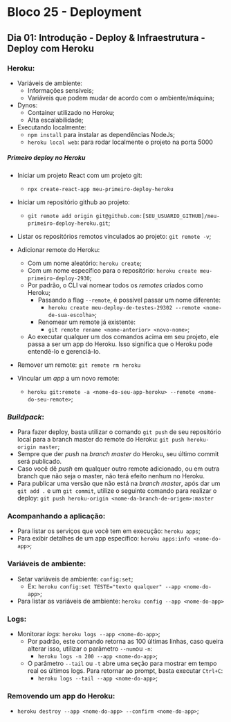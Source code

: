 # Bloco 25 - Deployment
## Dia 01: Introdução - Deploy & Infraestrutura - Deploy com Heroku

### Heroku:
* Variáveis de ambiente:
  * Informações sensíveis;
  * Variáveis que podem mudar de acordo com o ambiente/máquina;
* Dynos:
  * Container utilizado no Heroku;
  * Alta escalabilidade;
* Executando localmente:
  * `npm install` para instalar as dependências NodeJs;
  * `heroku local web`: para rodar localmente o projeto na porta 5000


##### Primeiro deploy no Heroku
* Iniciar um projeto React com um projeto git:
  * `npx create-react-app meu-primeiro-deploy-heroku`

* Iniciar um repositório github ao projeto:
  * `git remote add origin git@github.com:[SEU_USUARIO_GITHUB]/meu-primeiro-deploy-heroku.git`;

* Listar os repositórios remotos vinculados ao projeto: `git remote -v`;

* Adicionar remote do Heroku:
  * Com um nome aleatório: `heroku create`;
  * Com um nome específico para o repositório: `heroku create meu-primeiro-deploy-2930`;
  * Por padrão, o CLI vai nomear todos os *remotes* criados como Heroku;
    * Passando a flag `--remote`, é possível passar um nome diferente:
      * `heroku create meu-deploy-de-testes-29302 --remote <nome-de-sua-escolha>`;
    * Renomear um remote já existente:
      * `git remote rename <nome-anterior> <novo-nome>`;
  * Ao executar qualquer um dos comandos acima em seu projeto, ele passa a ser um app do Heroku. Isso significa que o Heroku pode entendê-lo e gerenciá-lo.

* Remover um remote: `git remote rm heroku`

* Vincular um *app* a um novo remote:
  * `heroku git:remote -a <nome-do-seu-app-heroku> --remote <nome-do-seu-remote>`;

### *Buildpack*:
* Para fazer deploy, basta utilizar o comando `git push` de seu repositório local para a branch master do remote do Heroku: `git push heroku-origin master`;
* Sempre que der *push* na *branch master* do Heroku, seu último commit será publicado.
* Caso você dê *push* em qualquer outro remote adicionado, ou em outra branch que não seja o master, não terá efeito nenhum no Heroku.
* Para publicar uma versão que não está na *branch master*, após dar um `git add .` e um `git commit`, utilize o seguinte comando para realizar o deploy: `git push heroku-origin <nome-da-branch-de-origem>:master`

### Acompanhando a aplicação:
* Para listar os serviços que você tem em execução: `heroku apps`;
* Para exibir detalhes de um app específico: `heroku apps:info <nome-do-app>`;


### Variáveis de ambiente:
* Setar variáveis de ambiente: `config:set`;
  * Ex: `heroku config:set TESTE="texto qualquer" --app <nome-do-app>`;
* Para listar as variáveis de ambiente: `heroku config --app <nome-do-app>`

### Logs:
* Monitorar *logs*: `heroku logs --app <nome-do-app>`;
  * Por padrão, este comando retorna as 100 últimas linhas, caso queira alterar isso, utilizar o parâmetro `--num`ou `-n`:
    * `heroku logs -n 200 --app <nome-do-app>`;
  * O parâmetro `--tail` ou `-t` abre uma seção para mostrar em tempo real os últimos logs. Para retornar ao prompt, basta executar `Ctrl+C`:
    * `heroku logs --tail --app <nome-do-app>`;

### Removendo um app do Heroku:
* `heroku destroy --app <nome-do-app> --confirm <nome-do-app>`;
